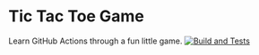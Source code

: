 # Tic Tac Toe Game

Learn GitHub Actions through a fun little game.
[![Build and Tests](https://github.com/LYITComputing/DevOps-P4-Solution/actions/workflows/node.js.yml/badge.svg)](https://github.com/LYITComputing/DevOps-P4-Solution/actions/workflows/node.js.yml)
